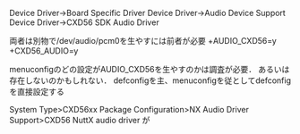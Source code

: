 Device Driver->Board Specific Driver
Device Driver->Audio Device Support
Device Driver->CXD56 SDK Audio Driver

両者は別物で/dev/audio/pcm0を生やすには前者が必要
+AUDIO_CXD56=y
+CXD56_AUDIO=y

menuconfigのどの設定がAUDIO_CXD56を生やすのかは調査が必要．
あるいは存在しないのかもしれない．
defconfigを主、menuconfigを従としてdefconfigを直接設定する

System Type>CXD56xx Package Configuration>NX Audio Driver Support>CXD56 NuttX audio driver
が